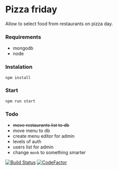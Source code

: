 # Pizza friday

Allow to select food from restaurants on pizza day.

### Requirements
- mongodb
- node

### Instalation
```npm install```

### Start
```npm run start```

### Todo
- ~~move restaurants list to db~~
- move menu to db
- create menu editor for admin
- levels of auth
- users list for admin
- change ```monk``` to something smarter


[![Build Status](https://travis-ci.org/bonanzakrak/pizzafriday.svg?branch=master)](https://travis-ci.org/bonanzakrak/pizzafriday)
[![CodeFactor](https://www.codefactor.io/repository/github/bonanzakrak/pizzafriday/badge/master)](https://www.codefactor.io/repository/github/bonanzakrak/pizzafriday/overview/master)